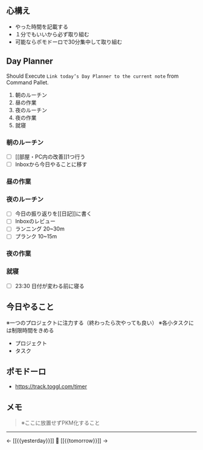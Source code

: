 ## 心構え
- やった時間を記載する
- １分でもいいから必ず取り組む
- 可能ならポモドーロで30分集中して取り組む

## Day Planner
Should Execute `Link today’s Day Planner to the current note` from Command Pallet.

1. 朝のルーチン
2. 昼の作業
3. 夜のルーチン
4. 夜の作業
5. 就寝

### 朝のルーチン
- [ ] [[部屋・PC内の改善]]1つ行う
- [ ] Inboxから今日やることに移す

### 昼の作業
### 夜のルーチン
- [ ] 今日の振り返りを[[日記]]に書く
- [ ] Inboxのレビュー
- [ ] ランニング 20~30m
- [ ] プランク 10~15m

### 夜の作業

### 就寝
- [ ] 23:30 日付が変わる前に寝る

## 今日やること
※一つのプロジェクトに注力する（終わったら次やっても良い）
※各小タスクには制限時間をきめる
- プロジェクト
- タスク

## ポモドーロ
- https://track.toggl.com/timer

## メモ
> ※ここに放置せずPKM化すること

---
←  [[{{yesterday}}]] 📅 [[{{tomorrow}}]] →